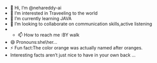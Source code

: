 - 👋 Hi, I’m @nehareddy-ai
- 👀 I’m interested in Traveeling to the world
- 🌱 I’m currently learning JAVA
- 💞️ I’m looking to collaborate on communication skills,active listening
- - 📫 How to reach me :BY walk
- 😄 Pronouns:she\her...
- ⚡ Fun fact:The color orange was actually named after oranges.
- Interesting facts aren’t just nice to have in your own back …

<!---
nehareddy-ai/nehareddy-ai is a ✨ special ✨ repository because its `README.md` (this file) appears on your GitHub profile.
You can click the Preview link to take a look at your changes.
--->
